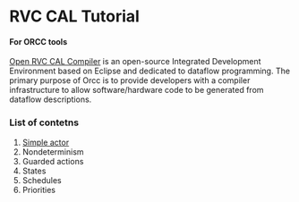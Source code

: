 # RVC CAL Tutorial
#### For ORCC tools

[Open RVC CAL Compiler](http://orcc.sourceforge.net/) is an open-source Integrated Development Environment based on Eclipse and dedicated to dataflow programming. The primary purpose of Orcc is to provide developers with a compiler infrastructure to allow software/hardware code to be generated from dataflow descriptions.

### List of contetns
1. [Simple actor](/net.sf.orcc.tutorial/src/net/sf/orcc/tutorial/l01SimpleActor)
2. Nondeterminism
3. Guarded actions
4. States
5. Schedules
6. Priorities
